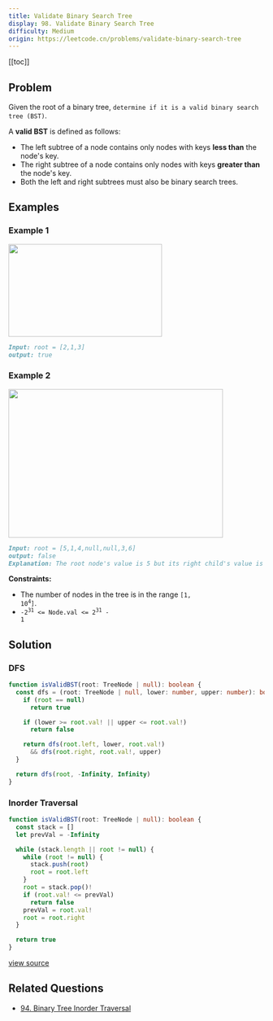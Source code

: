 ```yaml
---
title: Validate Binary Search Tree
display: 98. Validate Binary Search Tree
difficulty: Medium
origin: https://leetcode.cn/problems/validate-binary-search-tree
---
```


[[toc]]

## Problem

Given the root of a binary tree, `determine if it is a valid binary search tree (BST)`.

A **valid BST** is defined as follows:

- The left subtree of a node contains only nodes with keys **less than** the node's key.
- The right subtree of a node contains only nodes with keys **greater than** the node's key.
- Both the left and right subtrees must also be binary search trees.

## Examples

### Example 1

<img alt="" src="https://assets.leetcode.com/uploads/2020/12/01/tree1.jpg" style="width: 302px; height: 182px;" />

```md
Input: root = [2,1,3]
output: true
```

### Example 2

<img alt="" src="https://assets.leetcode.com/uploads/2020/12/01/tree2.jpg" style="width: 422px; height: 292px;" />

```md
Input: root = [5,1,4,null,null,3,6]
output: false
Explanation: The root node's value is 5 but its right child's value is 4.
```

**Constraints:**

- The number of nodes in the tree is in the range <code>[1, 10<sup>4</sup>]</code>.
- <code>-2<sup>31</sup> <= Node.val <= 2<sup>31</sup> - 1</code>

## Solution

### DFS

```ts
function isValidBST(root: TreeNode | null): boolean {
  const dfs = (root: TreeNode | null, lower: number, upper: number): boolean => {
    if (root == null)
      return true

    if (lower >= root.val! || upper <= root.val!)
      return false

    return dfs(root.left, lower, root.val!)
      && dfs(root.right, root.val!, upper)
  }

  return dfs(root, -Infinity, Infinity)
}
```

### Inorder Traversal

```ts
function isValidBST(root: TreeNode | null): boolean {
  const stack = []
  let prevVal = -Infinity

  while (stack.length || root != null) {
    while (root != null) {
      stack.push(root)
      root = root.left
    }
    root = stack.pop()!
    if (root.val! <= prevVal)
      return false
    prevVal = root.val!
    root = root.right
  }

  return true
}
```

[view source](https://leetcode.cn/problems/validate-binary-search-tree)

## Related Questions

- [94. Binary Tree Inorder Traversal](/structures/tree/094)
